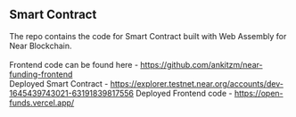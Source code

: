 ## Smart Contract
The repo contains the code for Smart Contract built with Web Assembly for Near Blockchain. <br /><br />
Frontend code can be found here - https://github.com/ankitzm/near-funding-frontend \
Deployed Smart Contract - https://explorer.testnet.near.org/accounts/dev-1645439743021-63191839817556
Deployed Frontend code - https://open-funds.vercel.app/
